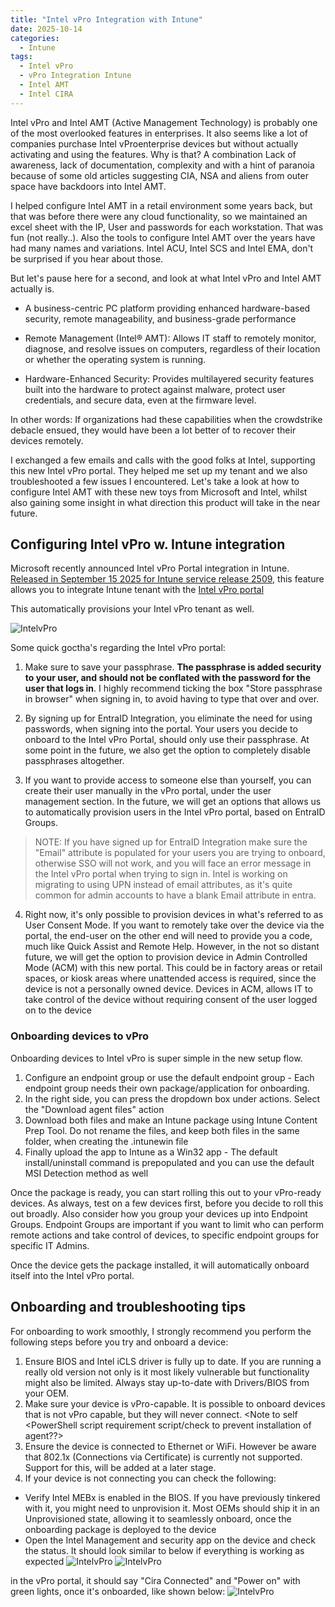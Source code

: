 ```yaml
---
title: "Intel vPro Integration with Intune"
date: 2025-10-14
categories:
  - Intune
tags:
  - Intel vPro
  - vPro Integration Intune
  - Intel AMT
  - Intel CIRA
---
```


Intel vPro and Intel AMT (Active Management Technology) is probably one of the most overlooked features in enterprises. It also seems like a lot of companies purchase Intel vProenterprise devices but without actually activating and using the features. Why is that? A combination Lack of awareness, lack of documentation, complexity and with a hint of paranoia because of some old articles suggesting CIA, NSA and aliens from outer space have backdoors into Intel AMT.

I helped configure Intel AMT in a retail environment some years back, but that was before there were any cloud functionality, so we maintained an excel sheet with the IP, User and passwords for each workstation. That was fun (not really..). Also the tools to configure Intel AMT over the years have had many names and variations. Intel ACU, Intel SCS and Intel EMA, don't be surprised if you hear about those.

But let's pause here for a second, and look at what Intel vPro and Intel AMT actually is.

* A business-centric PC platform providing enhanced hardware-based security, remote manageability, and business-grade performance

* Remote Management (Intel® AMT): Allows IT staff to remotely monitor, diagnose, and resolve issues on computers, regardless of their location or whether the operating system is running.

* Hardware-Enhanced Security: Provides multilayered security features built into the hardware to protect against malware, protect user credentials, and secure data, even at the firmware level.

In other words: If organizations had these capabilities when the crowdstrike debacle ensued, they would have been a lot better of to recover their devices remotely.

I exchanged a few emails and calls with the good folks at Intel, supporting this new Intel vPro portal. They helped me set up my tenant and we also troubleshooted a few issues I encountered.
Let's take a look at how to configure Intel AMT with these new toys from Microsoft and Intel, whilst also gaining some insight in what direction this product will take in the near future.

## Configuring Intel vPro w. Intune integration

Microsoft recently announced Intel vPro Portal integration in Intune. [Released in September 15 2025 for Intune service release 2509](https://learn.microsoft.com/en-us/intune/intune-service/fundamentals/whats-new#intel-vpro-fleet-services-integration-in-intune-partner-portal-), this feature allows you to integrate Intune tenant with the [Intel vPro portal](https://vprofleet.intel.com/)

This automatically provisions your Intel vPro tenant as well.

![IntelvPro](/assets/images/2025-10-10-IntelvPro-Intune-Integration/IntelvPro-Portal.png?raw=true "Intel vPro Intune Portal Integration")

Some quick goctha's regarding the Intel vPro portal:

1) Make sure to save your passphrase. **The passphrase is added security to your user, and should not be conflated with the password for the user that logs in**. I highly recommend ticking the box "Store passphrase in browser" when signing in, to avoid having to type that over and over.

2) By signing up for EntraID Integration, you eliminate the need for using passwords, when signing into the portal. Your users you decide to onboard to the Intel vPro Portal, should only use their passphrase. At some point in the future, we also get the option to completely disable passphrases altogether.

3) If you want to provide access to someone else than yourself, you can create their user manually in the vPro portal, under the user management section. In the future, we will get an options that allows us to automatically provision users in the Intel vPro portal, based on EntraID Groups.

>NOTE: If you have signed up for EntraID Integration make sure the "Email" attribute is populated for your users you are trying to onboard, otherwise SSO will not work, and you will face an error message in the Intel vPro portal when trying to sign in. Intel is working on migrating to using UPN instead of email attributes, as it's quite common for admin accounts to have a blank Email attribute in entra.

4) Right now, it's only possible to provision devices in what's referred to as User Consent Mode. If you want to remotely take over the device via the portal, the end-user on the other end will need to provide you a code, much like Quick Assist and Remote Help. However, in the not so distant future, we will get the option to provision device in Admin Controlled Mode (ACM) with this new portal. This could be in factory areas or retail spaces, or kiosk areas where unattended access is required, since the device is not a personally owned device. Devices in ACM, allows IT to take control of the device without requiring consent of the user logged on to the device

### Onboarding devices to vPro

Onboarding devices to Intel vPro is super simple in the new setup flow.

1) Configure an endpoint group or use the default endpoint group - Each endpoint group needs their own package/application for onboarding.
2) In the right side, you can press the dropdown box under actions. Select the "Download agent files" action
3) Download both files and make an Intune package using Intune Content Prep Tool. Do not rename the files, and keep both files in the same folder, when creating the .intunewin file
4) Finally upload the app to Intune as a Win32 app - The default install/uninstall command is prepopulated and you can use the default MSI Detection method as well

Once the package is ready, you can start rolling this out to your vPro-ready devices. As always, test on a few devices first, before you decide to roll this out broadly. Also consider how you group your devices up into Endpoint Groups. Endpoint Groups are important if you want to limit who can perform remote actions and take control of devices, to specific endpoint groups for specific IT Admins.

Once the device gets the package installed, it will automatically onboard itself into the Intel vPro portal.

## Onboarding and troubleshooting tips

For onboarding to work smoothly, I strongly recommend you perform the following steps before you try and onboard a device:

1) Ensure BIOS and Intel iCLS driver is fully up to date. If you are running a really old version not only is it most likely vulnerable but functionality might also be limited. Always stay up-to-date with Drivers/BIOS from your OEM.
2) Make sure your device is vPro-capable. It is possible to onboard devices that is not vPro capable, but they will never connect. <Note to self <PowerShell script requirement script/check to prevent installation of agent??>
3) Ensure the device is connected to Ethernet or WiFi. However be aware that 802.1x (Connections via Certificate) is currently not supported. Support for this, will be added at a later stage.
4) If your device is not connecting you can check the following:

* Verify Intel MEBx is enabled in the BIOS. If you have previously tinkered with it, you might need to unprovision it. Most OEMs should ship it in an Unprovisioned state, allowing it to seamlessly onboard, once the onboarding package is deployed to the device
* Open the Intel Management and security app on the device and check the status. It should look similar to below if everything is working as expected
![IntelvPro](/assets/images/2025-10-10-IntelvPro-Intune-Integration/IntelME_Configured_1.png?raw=true "Intel vPro Intune Portal Integration")
![IntelvPro](/assets/images/2025-10-10-IntelvPro-Intune-Integration/IntelME_Configured_2.png?raw=true "Intel vPro Intune Portal Integration")

in the vPro portal, it should say "Cira Connected" and "Power on" with green lights, once it's onboarded, like shown below:
![IntelvPro](/assets/images/2025-10-10-IntelvPro-Intune-Integration/IntelvPro-Portal-DeviceConfigured-1.png?raw=true "Intel vPro Intune Portal Integration")



